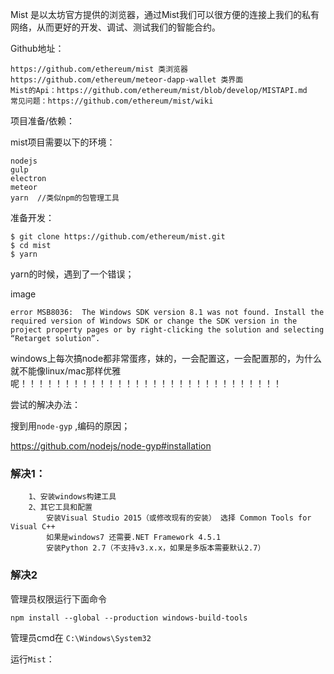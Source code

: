 Mist 是以太坊官方提供的浏览器，通过Mist我们可以很方便的连接上我们的私有网络，从而更好的开发、调试、测试我们的智能合约。

Github地址：
```
https://github.com/ethereum/mist 类浏览器 
https://github.com/ethereum/meteor-dapp-wallet 类界面 
Mist的Api：https://github.com/ethereum/mist/blob/develop/MISTAPI.md 
常见问题：https://github.com/ethereum/mist/wiki
```

项目准备/依赖：

mist项目需要以下的环境：

```
nodejs 
gulp 
electron 
meteor
yarn  //类似npm的包管理工具
```

准备开发：

```
$ git clone https://github.com/ethereum/mist.git
$ cd mist
$ yarn
```

yarn的时候，遇到了一个错误；

image

```
error MSB8036:  The Windows SDK version 8.1 was not found. Install the required version of Windows SDK or change the SDK version in the project property pages or by right-clicking the solution and selecting “Retarget solution”.
```

windows上每次搞node都非常蛋疼，妹的，一会配置这，一会配置那的，为什么就不能像linux/mac那样优雅呢！！！！！！！！！！！！！！！！！！！！！！！！！！！！！！

尝试的解决办法：

搜到用`node-gyp` ,编码的原因；

https://github.com/nodejs/node-gyp#installation

### 解决1：

```
    1、安装windows构建工具
    2、其它工具和配置
        安装Visual Studio 2015（或修改现有的安装） 选择 Common Tools for Visual C++
        如果是windows7 还需要.NET Framework 4.5.1
        安装Python 2.7（不支持v3.x.x，如果是多版本需要默认2.7）

```
### 解决2 

管理员权限运行下面命令

```
npm install --global --production windows-build-tools
```

管理员cmd在 `C:\Windows\System32`

运行`Mist`：